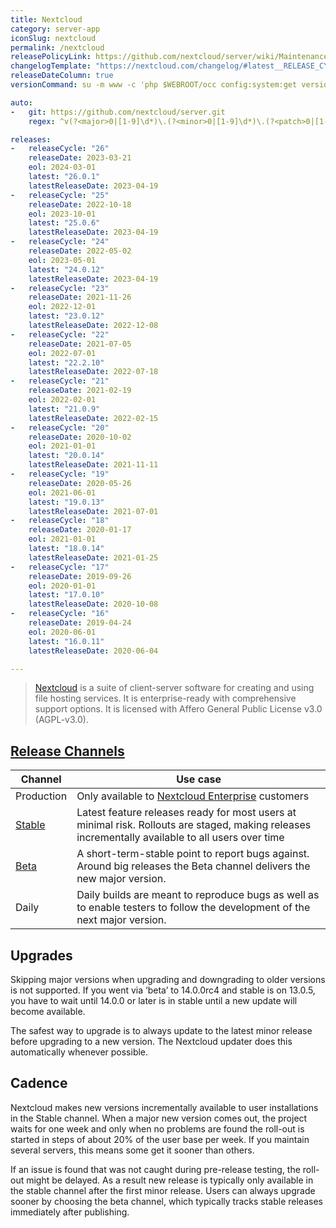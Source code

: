 ```yaml
---
title: Nextcloud
category: server-app
iconSlug: nextcloud
permalink: /nextcloud
releasePolicyLink: https://github.com/nextcloud/server/wiki/Maintenance-and-Release-Schedule
changelogTemplate: "https://nextcloud.com/changelog/#latest__RELEASE_CYCLE__"
releaseDateColumn: true
versionCommand: su -m www -c 'php $WEBROOT/occ config:system:get version'

auto:
-   git: https://github.com/nextcloud/server.git
    regex: ^v(?<major>0|[1-9]\d*)\.(?<minor>0|[1-9]\d*)\.(?<patch>0|[1-9]\d*)$

releases:
-   releaseCycle: "26"
    releaseDate: 2023-03-21
    eol: 2024-03-01
    latest: "26.0.1"
    latestReleaseDate: 2023-04-19
-   releaseCycle: "25"
    releaseDate: 2022-10-18
    eol: 2023-10-01
    latest: "25.0.6"
    latestReleaseDate: 2023-04-19
-   releaseCycle: "24"
    releaseDate: 2022-05-02
    eol: 2023-05-01
    latest: "24.0.12"
    latestReleaseDate: 2023-04-19
-   releaseCycle: "23"
    releaseDate: 2021-11-26
    eol: 2022-12-01
    latest: "23.0.12"
    latestReleaseDate: 2022-12-08
-   releaseCycle: "22"
    releaseDate: 2021-07-05
    eol: 2022-07-01
    latest: "22.2.10"
    latestReleaseDate: 2022-07-18
-   releaseCycle: "21"
    releaseDate: 2021-02-19
    eol: 2022-02-01
    latest: "21.0.9"
    latestReleaseDate: 2022-02-15
-   releaseCycle: "20"
    releaseDate: 2020-10-02
    eol: 2021-01-01
    latest: "20.0.14"
    latestReleaseDate: 2021-11-11
-   releaseCycle: "19"
    releaseDate: 2020-05-26
    eol: 2021-06-01
    latest: "19.0.13"
    latestReleaseDate: 2021-07-01
-   releaseCycle: "18"
    releaseDate: 2020-01-17
    eol: 2021-01-01
    latest: "18.0.14"
    latestReleaseDate: 2021-01-25
-   releaseCycle: "17"
    releaseDate: 2019-09-26
    eol: 2020-01-01
    latest: "17.0.10"
    latestReleaseDate: 2020-10-08
-   releaseCycle: "16"
    releaseDate: 2019-04-24
    eol: 2020-06-01
    latest: "16.0.11"
    latestReleaseDate: 2020-06-04

---
```


> [Nextcloud](https://nextcloud.com/) is a suite of client-server software for creating and using file hosting services. It is enterprise-ready with comprehensive support options. It is licensed with Affero General Public License v3.0 (AGPL-v3.0).

## [Release Channels][channels]

Channel|Use case
-------|--------
Production | Only available to [Nextcloud Enterprise][enterprise] customers
[Stable][stable]   | Latest feature releases ready for most users at minimal risk. Rollouts are staged, making releases incrementally available to all users over time
[Beta][beta]       | A short-term-stable point to report bugs against. Around big releases the Beta channel delivers the new major version.
Daily     | Daily builds are meant to reproduce bugs as well as to enable testers to follow the development of the next major version.

## Upgrades

Skipping major versions when upgrading and downgrading to older versions is not supported. If you went via ‘beta’ to 14.0.0rc4 and stable is on 13.0.5, you have to wait until 14.0.0 or later is in stable until a new update will become available.

The safest way to upgrade is to always update to the latest minor release before upgrading to a new version. The Nextcloud updater does this automatically whenever possible.

## Cadence

Nextcloud makes new versions incrementally available to user installations in the Stable channel. When a major new version comes out, the project waits for one week and only when no problems are found the roll-out is started in steps of about 20% of the user base per week. If you maintain several servers, this means some get it sooner than others.

If an issue is found that was not caught during pre-release testing, the roll-out might be delayed. As a result new release is typically only available in the stable channel after the first minor release. Users can always upgrade sooner by choosing the beta channel, which typically tracks stable releases immediately after publishing.

[stable]: https://nextcloud.com/install/
[enterprise]: https://nextcloud.com/enterprise/ "Nextcloud Enterprise"
[beta]: https://download.nextcloud.com/server/prereleases/ "Beta releases"
[channels]: https://nextcloud.com/release-channels/

